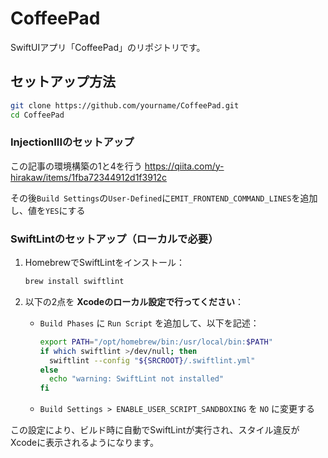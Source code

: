 # CoffeePad 

SwiftUIアプリ「CoffeePad」のリポジトリです。

## セットアップ方法

```bash
git clone https://github.com/yourname/CoffeePad.git
cd CoffeePad
```

### InjectionIIIのセットアップ

この記事の環境構築の1と4を行う
https://qiita.com/y-hirakaw/items/1fba72344912d1f3912c

その後`Build Settings`の`User-Defined`に`EMIT_FRONTEND_COMMAND_LINES`を追加し、値を`YES`にする

### SwiftLintのセットアップ（ローカルで必要）

1. HomebrewでSwiftLintをインストール：

   ```bash
   brew install swiftlint
   ```
   
2. 以下の2点を **Xcodeのローカル設定で行ってください**：
   - `Build Phases` に `Run Script` を追加して、以下を記述：
     ```bash
     export PATH="/opt/homebrew/bin:/usr/local/bin:$PATH"
     if which swiftlint >/dev/null; then
       swiftlint --config "${SRCROOT}/.swiftlint.yml"
     else
       echo "warning: SwiftLint not installed"
     fi
     ```
   - `Build Settings > ENABLE_USER_SCRIPT_SANDBOXING` を `NO` に変更する

この設定により、ビルド時に自動でSwiftLintが実行され、スタイル違反がXcodeに表示されるようになります。
